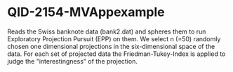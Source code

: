 # QID-2154-MVAppexample
Reads the Swiss banknote data (bank2.dat) and spheres them to run Exploratory Projection Pursuit (EPP) on them. We select n (=50) randomly chosen one dimensional projections in the six-dimensional space of the data. For each set of projected data the Friedman-Tukey-Index is applied to judge the "interestingness" of the projection.
